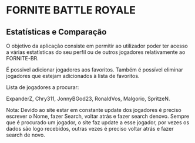 FORNITE BATTLE ROYALE 
=====================

## Estatísticas e Comparação
 
O objetivo da aplicação consiste em permitir ao utilizador poder ter acesso a várias estatísticas do seu perfil ou de outros jogadores relativamente ao FORNITE-BR.

É possivel adicionar jogadores aos favoritos. Também é possível eliminar jogadores que estejam adicionados à lista de favoritos.

Lista de jogadores a procurar:

ExpanderZ,
Chry311,
JonnyBGod23,
RonaldVos,
Malgorio,
SpritzeN.

Nota: Devido ao site estar em constante update dos jogadores é preciso escrever o Nome, fazer Search, voltar atrás e fazer search denovo. Sempre que é procurado um jogador, o site faz update a esse jogador,
por vezes os dados são logo recebidos, outras vezes é preciso voltar atrás e fazer search de novo.




 